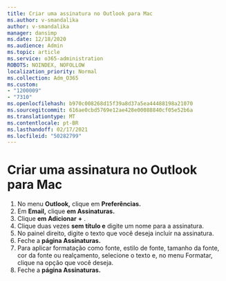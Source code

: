 ```yaml
---
title: Criar uma assinatura no Outlook para Mac
ms.author: v-smandalika
author: v-smandalika
manager: dansimp
ms.date: 12/18/2020
ms.audience: Admin
ms.topic: article
ms.service: o365-administration
ROBOTS: NOINDEX, NOFOLLOW
localization_priority: Normal
ms.collection: Adm_O365
ms.custom:
- "1200009"
- "7310"
ms.openlocfilehash: b970c008268d15f39a8d37a5ea44488198a21070
ms.sourcegitcommit: 616ae0cbd5769e12ae428e00088840cf05e52b6a
ms.translationtype: MT
ms.contentlocale: pt-BR
ms.lasthandoff: 02/17/2021
ms.locfileid: "50282799"
---
```

# <a name="create-a-signature-in-outlook-for-mac"></a>Criar uma assinatura no Outlook para Mac

1.  No menu **Outlook,** clique em **Preferências.**
2.  Em **Email,** clique **em Assinaturas.**
3.  Clique **em Adicionar** **+** .
4.  Clique duas vezes **sem título e** digite um nome para a assinatura.
5.  No painel direito, digite o texto que você deseja incluir na assinatura.
6.  Feche a **página Assinaturas.**
7.  Para aplicar formatação como fonte, estilo de fonte, tamanho da fonte, cor da fonte ou realçamento, selecione o texto e, no menu Formatar, clique na opção que você deseja.
8.  Feche a **página Assinaturas.**
